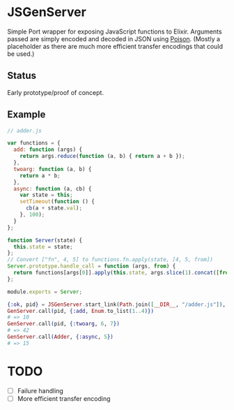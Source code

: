 # JSGenServer

Simple Port wrapper for exposing JavaScript functions to Elixir. Arguments passed are simply encoded and decoded in JSON using [Poison](https://github.com/devinus/poison). (Mostly a placeholder as there are much more efficient transfer encodings that could be used.)

## Status

Early prototype/proof of concept.

## Example

```javascript
// adder.js

var functions = {
  add: function (args) {
    return args.reduce(function (a, b) { return a + b });
  },
  twoarg: function (a, b) {
    return a * b;
  },
  async: function (a, cb) {
    var state = this;
    setTimeout(function () {
      cb(a + state.val);
    }, 100);
  }
};

function Server(state) {
  this.state = state;
};
// Convert ["fn", 4, 5] to functions.fn.apply(state, [4, 5, from])
Server.prototype.handle_call = function (args, from) {
  return functions[args[0]].apply(this.state, args.slice(1).concat([from]));
};

module.exports = Server;
```

```elixir
{:ok, pid} = JSGenServer.start_link(Path.join([__DIR__, "/adder.js"]), %{val: 10}, name: Adder)
GenServer.call(pid, {:add, Enum.to_list(1..4)})
# => 10
GenServer.call(pid, {:twoarg, 6, 7})
# => 42
GenServer.call(Adder, {:async, 5})
# => 15
```

# TODO

- [ ] Failure handling
- [ ] More efficient transfer encoding
